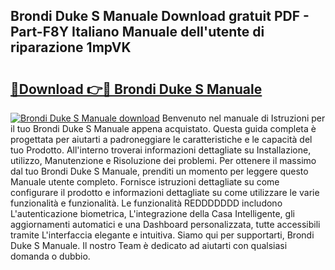 ## Brondi Duke S Manuale Download gratuit PDF - Part-F8Y Italiano Manuale dell'utente di riparazione 1mpVK

# <h2><a href="http://dffed0.blite.top/?on=Brondi+Duke+S+Manuale">🔗Download 👉🔴 Brondi Duke S Manuale</a></h2>

[![Brondi Duke S Manuale download](https://i.imgur.com/lujVjoI.png)](http://dffed0.blite.top/?on=Brondi+Duke+S+Manuale)
Benvenuto nel manuale di Istruzioni per il tuo Brondi Duke S Manuale appena acquistato. Questa guida completa è progettata per aiutarti a padroneggiare le caratteristiche e le capacità del tuo Prodotto. All'interno troverai informazioni dettagliate su Installazione, utilizzo, Manutenzione e Risoluzione dei problemi. Per ottenere il massimo dal tuo Brondi Duke S Manuale, prenditi un momento per leggere questo Manuale utente completo. Fornisce istruzioni dettagliate su come configurare il prodotto e informazioni dettagliate su come utilizzare le varie funzionalità e funzionalità. Le funzionalità REDDDDDDD includono L'autenticazione biometrica, L'integrazione della Casa Intelligente, gli aggiornamenti automatici e una Dashboard personalizzata, tutte accessibili tramite L'interfaccia elegante e intuitiva. Siamo qui per supportarti, Brondi Duke S Manuale. Il nostro Team è dedicato ad aiutarti con qualsiasi domanda o dubbio.
